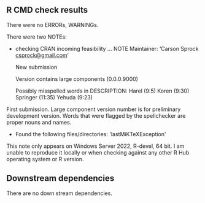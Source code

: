 ## R CMD check results

There were no ERRORs, WARNINGs. 

There were two NOTEs:

* checking CRAN incoming feasibility ... NOTE
Maintainer: ‘Carson Sprock <csprock@gmail.com>’

  New submission

  Version contains large components (0.0.0.9000)

  Possibly misspelled words in DESCRIPTION:
    Harel (9:5)
    Koren (9:30)
    Springer (11:35)
    Yehuda (9:23)

First submission. Large component version number is for preliminary development version. Words that were flagged by the spellchecker are proper nouns and names. 

* Found the following files/directories:
    'lastMiKTeXException'

This note only appears on Windows Server 2022, R-devel, 64 bit. I am unable to reproduce it locally or when checking against any other R Hub operating system or R version.

## Downstream dependencies
There are no down stream dependencies. 